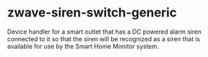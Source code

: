 # zwave-siren-switch-generic
Device handler for a smart outlet that has a DC powered alarm siren connected to it so that the siren will be recognized as a siren that is available for use by the Smart Home Monitor system.
